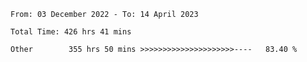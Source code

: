 <!--START_SECTION:waka-->

```text
From: 03 December 2022 - To: 14 April 2023

Total Time: 426 hrs 41 mins

Other        355 hrs 50 mins >>>>>>>>>>>>>>>>>>>>>----   83.40 %
```

<!--END_SECTION:waka-->